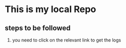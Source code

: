 # This is my local Repo

## steps to be followed
1. you need to click on the relevant link to get the logs